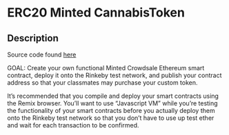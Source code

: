 # ERC20 Minted CannabisToken 

## Description
Source code found [here](https://github.com/DApperNetwork1/Ethereum-Developer-Bootcamp)

GOAL: Create your own functional Minted Crowdsale Ethereum smart contract, deploy it onto the Rinkeby test network, and publish your contract address so that your classmates may purchase your custom token.

It’s recommended that you compile and deploy your smart contracts using the Remix browser. You’ll want to use “Javascript VM” while you’re testing the functionality of your smart contracts before you actually deploy them onto the Rinkeby test network so that you don’t have to use up test ether and wait for each transaction to be confirmed. 